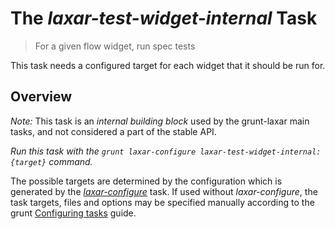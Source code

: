 # The *laxar-test-widget-internal* Task

> For a given flow widget, run spec tests

This task needs a configured target for each widget that it should be run for.


## Overview

*Note:* This task is an *internal building block* used by the grunt-laxar main tasks, and not considered a part of the stable API.

*Run this task with the `grunt laxar-configure laxar-test-widget-internal:{target}` command.*

The possible targets are determined by the configuration which is generated by the [*laxar-configure*](laxar-configure.md) task.
If used without *laxar-configure*, the task targets, files and options may be specified manually according to the grunt [Configuring tasks](http://gruntjs.com/configuring-tasks) guide.
